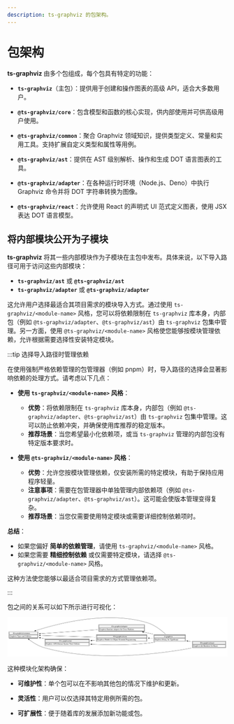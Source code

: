 ```yaml
---
description: ts-graphviz 的包架构。
---
```

# 包架构

**ts-graphviz** 由多个包组成，每个包具有特定的功能：

- **`ts-graphviz`**（主包）：提供用于创建和操作图表的高级 API，适合大多数用户。

- **`@ts-graphviz/core`**：包含模型和函数的核心实现，供内部使用并可供高级用户使用。

- **`@ts-graphviz/common`**：聚合 Graphviz 领域知识，提供类型定义、常量和实用工具。支持扩展自定义类型和属性等用例。

- **`@ts-graphviz/ast`**：提供在 AST 级别解析、操作和生成 DOT 语言图表的工具。

- **`@ts-graphviz/adapter`**：在各种运行时环境（Node.js、Deno）中执行 Graphviz 命令并将 DOT 字符串转换为图像。

- **`@ts-graphviz/react`**：允许使用 React 的声明式 UI 范式定义图表，使用 JSX 表达 DOT 语言模型。

## 将内部模块公开为子模块

**ts-graphviz** 将其一些内部模块作为子模块在主包中发布。具体来说，以下导入路径可用于访问这些内部模块：

- **`ts-graphviz/ast`** 或 **`@ts-graphviz/ast`**
- **`ts-graphviz/adapter`** 或 **`@ts-graphviz/adapter`**

这允许用户选择最适合其项目需求的模块导入方式。通过使用 `ts-graphviz/<module-name>` 风格，您可以将依赖限制在 `ts-graphviz` 库本身，内部包（例如 `@ts-graphviz/adapter`、`@ts-graphviz/ast`）由 `ts-graphviz` 包集中管理。另一方面，使用 `@ts-graphviz/<module-name>` 风格使您能够按模块管理依赖，允许根据需要选择性安装特定模块。

:::tip 选择导入路径时管理依赖

在使用强制严格依赖管理的包管理器（例如 pnpm）时，导入路径的选择会显著影响依赖的处理方式。请考虑以下几点：

- **使用 `ts-graphviz/<module-name>` 风格**：
  - **优势**：将依赖限制在 `ts-graphviz` 库本身，内部包（例如 `@ts-graphviz/adapter`、`@ts-graphviz/ast`）由 `ts-graphviz` 包集中管理。这可以防止依赖冲突，并确保使用库推荐的稳定版本。
  - **推荐场景**：当您希望最小化依赖项，或当 `ts-graphviz` 管理的内部包没有特定版本要求时。

- **使用 `@ts-graphviz/<module-name>` 风格**：
  - **优势**：允许您按模块管理依赖，仅安装所需的特定模块，有助于保持应用程序轻量。
  - **注意事项**：需要在包管理器中单独管理内部依赖项（例如 `@ts-graphviz/adapter`、`@ts-graphviz/ast`）。这可能会使版本管理变得复杂。
  - **推荐场景**：当您仅需要使用特定模块或需要详细控制依赖项时。

**总结**：
- 如果您偏好 **简单的依赖管理**，请使用 `ts-graphviz/<module-name>` 风格。
- 如果您需要 **精细控制依赖** 或仅需要特定模块，请选择 `@ts-graphviz/<module-name>` 风格。

这种方法使您能够以最适合项目需求的方式管理依赖项。

:::

包之间的关系可以如下所示进行可视化：

![包依赖图显示 ts-graphviz 包及其依赖关系](./img/dependency-graph.svg)

这种模块化架构确保：

- **可维护性**：单个包可以在不影响其他包的情况下维护和更新。

- **灵活性**：用户可以仅选择其特定用例所需的包。

- **可扩展性**：便于随着库的发展添加新功能或包。
